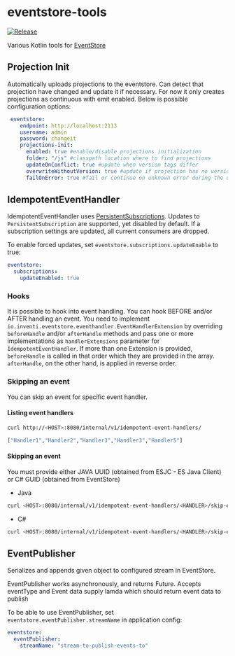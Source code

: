 # eventstore-tools 
[![Release](https://jitpack.io/v/inventi/eventstore-tools.svg)](https://jitpack.io/#inventi/eventstore-tools)

Various Kotlin tools for [EventStore](https://eventstore.org/)

## Projection Init
Automatically uploads projections to the eventstore. Can detect that projection have changed and update it if necessary.
For now it only creates projections as continuous with emit enabled.
Below is possible configuration options:

```yaml
 eventstore:
    endpoint: http://localhost:2113
    username: admin
    password: changeit
    projections-init:
      enabled: true #enable/disable projections initialization
      folder: "/js" #classpath location where to find projections
      updateOnConflict: true #update when version tags differ
      overwriteWithoutVersion: true #update if projection has no version tag
      failOnError: true #fail or continue on unknown error during the update process
```

## IdempotentEventHandler

IdempotentEventHandler uses [PersistentSubscriptions](https://eventstore.org/docs/dotnet-api/competing-consumers/index.html#persistent-subscription-settings). 
Updates to `PersistentSubscription` are supported, yet disabled by default.
If a subscription settings are updated, all current consumers are dropped.

To enable forced updates, set `eventstore.subscriptions.updateEnable` to true:

```yaml
eventstore:
  subscriptions:
    updateEnabled: true
```

### Hooks

It is possible to hook into event handling. You can hook BEFORE and/or AFTER handling an event.
You need to implement `io.inventi.eventstore.eventhandler.EventHandlerExtension` by overriding `beforeHandle` and/or `afterHandle` methods and pass one or more implementations as `handlerExtensions` parameter for `IdempotentEventHandler`.
If more than one Extension is provided, `beforeHandle` is called in that order which they are provided in the array. `afterHandle`, on the other hand, is applied in reverse order.

### Skipping an event

You can skip an event for specific event handler.

#### Listing event handlers

```bash
curl http://<HOST>:8080/internal/v1/idempotent-event-handlers/

["Handler1","Handler2","Handler3","Handler3","Handler5"]
```

#### Skipping an event

You must provide either JAVA UUID (obtained from ESJC - ES Java Client) or C# GUID (obtained from EventStore)

- Java
```bash
curl <HOST>:8080/internal/v1/idempotent-event-handlers/<HANDLER>/skip-event -XPOST -d '{"javaEventId": "<EVENT_ID>", "eventType": "<EVENT_TYPE>"}' -H content-type:application/json
```

- C#
```bash
curl <HOST>:8080/internal/v1/idempotent-event-handlers/<HANDLER>/skip-event -XPOST -d '{"csharpEventId": "<EVENT_ID>", "eventType": "<EVENT_TYPE>"}' -H content-type:application/json
```

## EventPublisher
Serializes and appends given object to configured stream in EventStore.

EventPublisher works asynchronously, and returns Future.
Accepts eventType and Event data supply lamda which should return event data to publish  

To be able to use EventPublisher, set `eventstore.eventPublisher.streamName` in application config:

```yaml
eventstore:
  eventPublisher:
    streamName: "stream-to-publish-events-to"
```
 